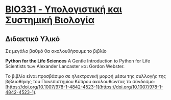# [BIO331 - Υπολογιστική και Συστημική Βιολογία](index.md)

## Διδακτικό Υλικό
Σε μεγάλο βαθμό θα ακολουθήσουμε το βιβλίο

**Python for the Life Sciences**
A Gentle Introduction to Python for Life Scientists
των Alexander Lancaster και Gordon Webster.

Το βιβλίο είναι προσβάσιμο σε ηλεκτρονική μορφή μέσω της 
συλλογής της βιβλιοθήκης του Πανεπιστημίου Κύπρου ακολουθώντας 
το σύνδεσμο: [https://doi.org/10.1007/978-1-4842-4523-1](https://doi.org/10.1007/978-1-4842-4523-1).



